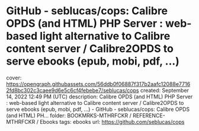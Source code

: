 # GitHub - seblucas/cops: Calibre OPDS (and HTML) PHP Server : web-based light alternative to Calibre content server / Calibre2OPDS to serve ebooks (epub, mobi, pdf, ...)

cover: https://opengraph.githubassets.com/56ddb0f06887f317b2aafc12088e77162fd8bc302c3caee9d6e5c6cf4febebe7/seblucas/cops
created: September 14, 2022 12:49 PM (UTC)
description: Calibre OPDS (and HTML) PHP Server : web-based light alternative to Calibre content server / Calibre2OPDS to serve ebooks (epub, mobi, pdf, ...) - GitHub - seblucas/cops: Calibre OPDS (and HTML) PH...
folder: BOOKMRKS-MTHRFCKR / REFERENCE-MTHRFCKR / Ebooks
tags: ebooks
url: https://github.com/seblucas/cops